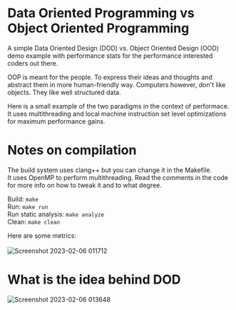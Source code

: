 # Data Oriented Programming vs Object Oriented Programming
A simple Data Oriented Design (DOD) vs. Object Oriented Design (OOD) demo example with performance stats for the performance interested coders out there.

OOP is meant for the people. To express their ideas and thoughts and abstract them in more human-friendly way.
Computers however, don't like objects. They like well structured data.

Here is a small example of the two paradigms in the context of performace.
It uses multithreading and local machine instruction set level optimizations for maximum performance gains.

# Notes on compilation
The build system uses clang++ but you can change it in the Makefile.<br/>
It uses OpenMP to perform multithreading. Read the comments in the code for more info on how to tweak it and to what degree.

Build: ```make```<br/>
Run: ```make run```<br/>
Run static analysis: ```make analyze```<br/>
Clean: ```make clean```<br/>


Here are some metrics:<br/><br/>
![Screenshot 2023-02-06 011712](https://user-images.githubusercontent.com/7083803/216851597-7f8f92d4-eee6-49d3-8027-cb0ae8504ff7.png)

# What is the idea behind DOD
![Screenshot 2023-02-06 013648](https://user-images.githubusercontent.com/7083803/216852432-98e9210e-0d02-40c0-8ada-cc99cde54e00.png)
